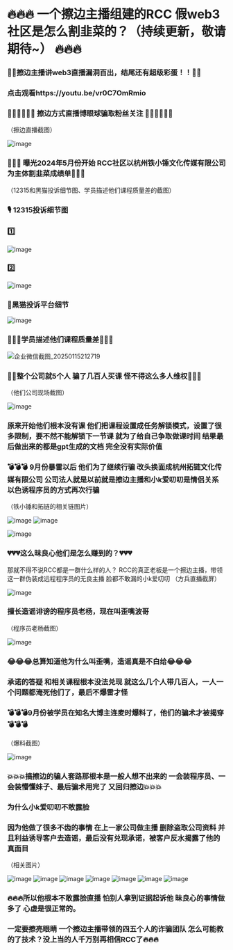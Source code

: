 # 🔥🔥🔥 一个擦边主播组建的RCC 假web3社区是怎么割韭菜的？（持续更新，敬请期待~） 🔥🔥🔥
### 👯‍♀️擦边主播讲web3直播漏洞百出，结尾还有超级彩蛋！！👯‍♀️
### 点击观看https://youtu.be/vr0C7OmRmio

### 💃🏽💃🏽💃🏽 擦边方式直播博眼球骗取粉丝关注 💃🏽💃🏽💃🏽
（擦边直播截图）

![image](https://github.com/user-attachments/assets/2bc5fe0f-c024-4879-8aa7-90554f53514e)




### 🤥🤥🤥 曝光2024年5月份开始 RCC社区以杭州铁小锤文化传媒有限公司为主体割韭菜成绩单🤥🤥🤥 
（12315和黑猫投诉细节图、学员描述他们课程质量差的截图）

### :studio_microphone:	12315投诉细节图

### :one:


![image](https://github.com/user-attachments/assets/bf251485-12cb-41d5-9f89-5be5cacbf9b4)

### :two:

![image](https://github.com/user-attachments/assets/8b0ff99f-473b-44b9-801b-1cd37f1f354c)


### :eagle:黑猫投诉平台细节


![image](https://github.com/user-attachments/assets/e942b531-ba41-4297-8b58-8abba30d898a)


### 💩💩💩学员描述他们课程质量差💩💩💩


![企业微信截图_20250115212719](https://github.com/user-attachments/assets/78fdde49-b5ba-4a94-855e-9136c3e551e8)


### 🤡🤡整个公司就5个人 骗了几百人买课 怪不得这么多人维权🤡🤡🤡

（他们公司现场截图）

![image](https://github.com/user-attachments/assets/93741b09-bbbe-4935-b9be-79471e0eaf86)


### 原来开始他们根本没有课  他们把课程设置成任务解锁模式，设置了很多限制，要不然不能解锁下一节课 就为了给自己争取做课时间  结果最后做出来的都是gpt生成的文档 完全没有实际价值 
###  💣💣💣   9月份暴雷以后 他们为了继续行骗 改头换面成杭州拓链文化传媒有限公司 公司法人就是以前就是擦边主播和小k爱叨叨是情侣关系 以色诱程序员的方式再次行骗
（铁小锤和拓链的相关链图片）


![image](https://github.com/user-attachments/assets/5e2a26ee-ff05-4470-bffe-c104eb8b6bbd)
![image](https://github.com/user-attachments/assets/6b87babb-599c-4257-abb5-49f7b8a3970c)

![image](https://github.com/user-attachments/assets/a728dcd5-72f8-4bc2-80c7-bd399260dbc7)



### 💔💔💔这么昧良心他们是怎么赚到的？💔💔💔
   那就不得不说RCC都是一群什么样的人？
RCC的真正老板是一个擦边主播，带领这一群伪装成远程程序员的无良主播
脸都不敢漏的小k爱叨叨
（方兵直播截屏）


![image](https://github.com/user-attachments/assets/a2cc15b3-a60d-4aa8-94c3-95ec62914031)




### 擅长造谣诽谤的程序员老杨，现在叫歪嘴波哥
（程序员老杨截图）


![image](https://github.com/user-attachments/assets/67b20077-5119-4409-96d1-d56d652605f4)


### 😂😂😂总算知道他为什么叫歪嘴，造谣真是不白给😂😂😂




### 承诺的答疑 和相关课程根本没法兑现 就这么几个人带几百人，一人一个问题都淹死他们了，最后不爆雷才怪  
### 💣💣💣9月份被学员在知名大博主连麦时爆料了，他们的骗术才被揭穿 💣💣💣
（爆料截图）


![image](https://github.com/user-attachments/assets/5fa3cf2e-5624-4072-a31f-d16fd7442ad7)


### 💥💥💥搞擦边的骗人套路那根本是一般人想不出来的 一会装程序员、一会装懵懂妹子、最后骗术用完了 又回归擦边💥💥💥
### 为什么小k爱叨叨不敢露脸
### 因为他做了很多不齿的事情 在上一家公司做主播 删除盗取公司资料 并且利益诱导客户去造谣，最后没有兑现承诺，被客户反水揭露了他的真面目
（相关图片）


![image](https://github.com/user-attachments/assets/26dc6d2e-7b39-49d5-82e6-4daed2152095)
![image](https://github.com/user-attachments/assets/104a21d9-60e9-4766-9053-c6596f0135ef)
![image](https://github.com/user-attachments/assets/4e420df4-6830-499b-9d6d-4bc0b688169b)
![image](https://github.com/user-attachments/assets/cdf16e86-3a81-40e7-b0cb-6e06ba614c09)
![image](https://github.com/user-attachments/assets/b2ff08e5-f8bf-4cb0-9589-f3dd3888fc25)
![image](https://github.com/user-attachments/assets/f2d90a6c-87cb-42b8-ac56-08e63389c395)
![image](https://github.com/user-attachments/assets/f694b618-b9c9-4259-a79b-e27db7ee20db)


### 🔥🔥🔥所以他根本不敢露脸直播 怕别人拿到证据起诉他 昧良心的事情做多了 心虚是很正常的。
### 一定要擦亮眼睛  一个擦边主播带领的四五个人的诈骗团队 怎么可能教的了技术？没上当的人千万别再相信RCC了🔥🔥🔥 

